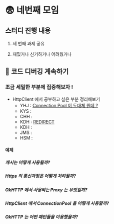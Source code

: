 # :fearful: 네번째 모임

## 스터디 진행 내용

1. 세 번째 과제 공유

2. 재밌거나 신기하거나 어려웠거나

## :flashlight: 코드 디버깅 계속하기

### 조금 세밀한 부분에 집중해보자 !

- HttpClient 에서 공부하고 싶은 부분 정리해보기
   - YHJ : [Connection Pool 이 도대체 뭔데 ?](https://github.com/study-java-together/study-http/blob/master/documents/member/homelus/connection-pool.md)
   - KYS : 
   - CHH : 
   - KDH : [REDIRECT](../member/kimdahyeee/okHttp-redirect.md)
   - KDH : 
   - JMS : 
   - HSM : 

#### 예제

##### 캐시는 어떻게 사용될까?
##### Https 의 통신과정은 어떻게 처리될까?
##### OkHTTP 에서 사용되는 Proxy 는 무엇일까?
##### HttpClient 에서 ConnectionPool 을 어떻게 사용할까?
##### OkHTTP 는 어떤 패턴들을 이용했을까?

